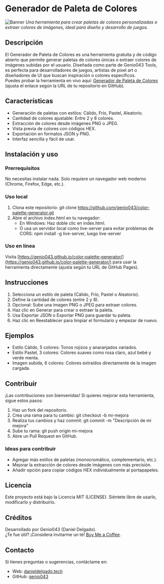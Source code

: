 # Generador de Paleta de Colores
![Banner](https://via.placeholder.com/800x200.png?text=Generador+de+Paleta+de+Colores)
*Una herramienta para crear paletas de colores personalizadas o extraer colores de imágenes, ideal para diseño y desarrollo de juegos.*

## Descripción
El Generador de Paleta de Colores es una herramienta gratuita y de código abierto que permite generar paletas de colores únicas o extraer colores de imágenes subidas por el usuario. Diseñada como parte de Genio043 Tools, es perfecta para desarrolladores de juegos, artistas de pixel art o diseñadores de UI que buscan inspiración o colores específicos.  
Puedes probar la herramienta en vivo aquí: [Generador de Paleta de Colores](https://genio043.github.io/color-palette-generator/) (ajusta el enlace según la URL de tu repositorio en GitHub).

## Características
- Generación de paletas con estilos: Cálido, Frío, Pastel, Aleatorio.  
- Cantidad de colores ajustable: Entre 2 y 8 colores.  
- Extracción de colores desde imágenes PNG o JPEG.  
- Vista previa de colores con códigos HEX.  
- Exportación en formatos JSON y PNG.  
- Interfaz sencilla y fácil de usar.

## Instalación y uso
### Prerrequisitos
No necesitas instalar nada. Solo requiere un navegador web moderno (Chrome, Firefox, Edge, etc.).
### Uso local
1. Clona este repositorio: git clone https://github.com/genio043/color-palette-generator.git  
2. Abre el archivo index.html en tu navegador:  
   - En Windows: Haz doble clic en index.html.  
   - O usa un servidor local como live-server para evitar problemas de CORS: npm install -g live-server, luego live-server  
### Uso en línea
Visita [https://genio043.github.io/color-palette-generator/](https://genio043.github.io/color-palette-generator/) para usar la herramienta directamente (ajusta según tu URL de GitHub Pages).

## Instrucciones
1. Selecciona un estilo de paleta (Cálido, Frío, Pastel o Aleatorio).  
2. Define la cantidad de colores (entre 2 y 8).  
3. Opcional: Sube una imagen PNG o JPEG para extraer colores.  
4. Haz clic en Generar para crear o extraer la paleta.  
5. Usa Exportar JSON o Exportar PNG para guardar tu paleta.  
6. Haz clic en Reestablecer para limpiar el formulario y empezar de nuevo.

## Ejemplos
- Estilo Cálido, 5 colores: Tonos rojizos y anaranjados variados.  
- Estilo Pastel, 3 colores: Colores suaves como rosa claro, azul bebé y verde menta.  
- Imagen subida, 6 colores: Colores extraídos directamente de la imagen cargada.

## Contribuir
¡Las contribuciones son bienvenidas! Si quieres mejorar esta herramienta, sigue estos pasos:  
1. Haz un fork del repositorio.  
2. Crea una rama para tu cambio: git checkout -b mi-mejora  
3. Realiza tus cambios y haz commit: git commit -m "Descripción de mi mejora"  
4. Sube tu rama: git push origin mi-mejora  
5. Abre un Pull Request en GitHub.  
### Ideas para contribuir
- Agregar más estilos de paletas (monocromático, complementario, etc.).  
- Mejorar la extracción de colores desde imágenes con más precisión.  
- Añadir opción para copiar códigos HEX individualmente al portapapeles.

## Licencia
Este proyecto está bajo la Licencia MIT (LICENSE). Siéntete libre de usarlo, modificarlo y distribuirlo.

## Créditos
Desarrollado por Genio043 (Daniel Delgado).  
¿Te fue útil? ¡Considera invitarme un té! [Buy Me a Coffee](https://buymeacoffee.com/genio043).

## Contacto
Si tienes preguntas o sugerencias, contáctame en:  
- Web: [danieldelgado.tech](https://danieldelgado.tech)  
- GitHub: [genio043](https://github.com/genio043)
